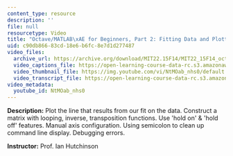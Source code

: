 ```yaml
---
content_type: resource
description: ''
file: null
resourcetype: Video
title: "Octave/MATLAB\xAE for Beginners, Part 2: Fitting Data and Plotting"
uid: c90db866-83cd-18e6-b6fc-8e7d1d277487
video_files:
  archive_url: https://archive.org/download/MIT22.15F14/MIT22_15F14_octavefit2_720p.mp4
  video_captions_file: https://open-learning-course-data-rc.s3.amazonaws.com/22-15-essential-numerical-methods-fall-2014/af7563010a545073af923b02e5e75d1f_NtMOab_nhs0.vtt
  video_thumbnail_file: https://img.youtube.com/vi/NtMOab_nhs0/default.jpg
  video_transcript_file: https://open-learning-course-data-rc.s3.amazonaws.com/22-15-essential-numerical-methods-fall-2014/0dd6c018e71833146fff9db8a52d0f4c_NtMOab_nhs0.pdf
video_metadata:
  youtube_id: NtMOab_nhs0
---
```


**Description:** Plot the line that results from our fit on the data. Construct a matrix with looping, inverse, transposition functions. Use 'hold on' & 'hold off' features. Manual axis configuration. Using semicolon to clean up command line display. Debugging errors.

**Instructor:** Prof. Ian Hutchinson